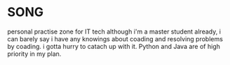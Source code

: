 # SONG
personal practise zone for IT tech
although i'm a master student already, i can barely say i have any knowings about coading and resolving problems by coading. i gotta hurry to catach up  with it. Python and Java are of high priority in my plan. 
